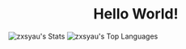 <h1 align="center">Hello World!</h1>

![zxsyau's Stats](https://github-readme-stats.vercel.app/api?username=zxsyau&theme=tokyonight&show_icons=true&hide_border=true&count_private=true)
![zxsyau's Top Languages](https://github-readme-stats.vercel.app/api/top-langs/?username=zxsyau&theme=tokyonight&show_icons=true&hide_border=true&layout=compact)
